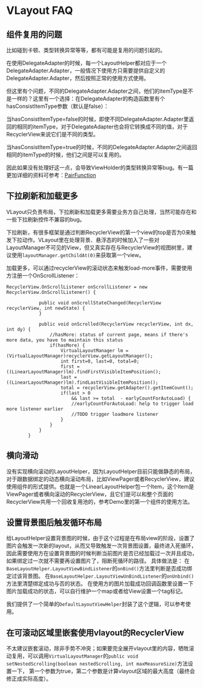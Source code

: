 # VLayout FAQ

## 组件复用的问题
比如碰到卡顿、类型转换异常等等，都有可能是复用的问题引起的。

在使用DelegateAdapter的时候，每一个LayoutHelper都对应于一个DelegateAdapter.Adapter，一般情况下使用方只需要提供自定义的DelegateAdapter.Adapter，然后按照正常的使用方式使用。

但这里有个问题，不同的DelegateAdapter.Adapter之间，他们的itemType是不是一样的？这里有一个选择：在DelegateAdapter的构造函数里有个hasConsistItemType参数（默认是false）：

当hasConsistItemType=false的时候，即使不同DelegateAdapter.Adapter里返回的相同的itemType，对于DelegateAdapter也会将它转换成不同的值，对于RecyclerView来说它们是不同的类型。

当hasConsistItemType=true的时候，不同的DelegateAdapter.Adapter之间返回相同的itemType的时候，他们之间是可以复用的。

因此如果没有处理好这一点，会导致ViewHolder的类型转换异常等bug。有一篇更加详细的资料可参考：[PairFunction](http://pingguohe.net/2017/05/03/the-beauty-of-math-in-vlayout.html)

## 下拉刷新和加载更多

VLayout只负责布局，下拉刷新和加载更多需要业务方自己处理，当然可能存在和一些下拉刷新控件不兼容的bug。

下拉刷新，有很多框架是通过判断RecyclerView的第一个view的top是否为0来触发下拉动作。VLayout里在处理背景、悬浮态的时候加入了一些对LayoutManager不可见的View，但又真实存在与RecyclerView的视图树里，建议使用`layoutManager.getChildAt(0)`来获取第一个view。

加载更多，可以通过recyclerView的滚动状态来触发load-more事件，需要使用方注册一个OnScrollListener：

```
RecyclerView.OnScrollListener onScrollListener = new RecyclerView.OnScrollListener() {

            public void onScrollStateChanged(RecyclerView recyclerView, int newState) {
            }

            public void onScrolled(RecyclerView recyclerView, int dx, int dy) {
                //hasMore: status of current page, means if there's more data, you have to maintain this status
                if(hasMore) {
                    VirtualLayoutManager lm = (VirtualLayoutManager)recyclerView.getLayoutManager();
                    int first=0, last=0, total=0;
                    first = ((LinearLayoutManager)lm).findFirstVisibleItemPosition();
                    last = ((LinearLayoutManager)lm).findLastVisibleItemPosition();
                    total = recyclerView.getAdapter().getItemCount();
                    if(last > 0
                        && last >= total  - earlyCountForAutoLoad) {
                        //earlyCountForAutoLoad: help to trigger load more listener earlier
                        //TODO trigger loadmore listener
                    }
                }
            }
        }
```

## 横向滑动
没有实现横向滚动的LayoutHelper，因为LayoutHelper目前只能做静态的布局，对于跟数据绑定的动态横向滚动布局，比如ViewPager或者RecyclerView，建议使用组件的形式提供。也就是一个LinearLayoutHelper包一个Item，这个Item是ViewPager或者横向滚动的RecyclerView，且它们是可以和整个页面的RecyclerView共用一个回收复用池的，参考Demo里的第一个组件的使用方法。

## 设置背景图后触发循环布局
给LayoutHelper设置背景图的时候，由于这个过程是在布局view的阶段，设置了图片会触发一次新的layout，从而又导致触发一次背景图设置，最终进入死循环，因此需要使用方在设置背景图的时候判断当前图片是否已经加载过一次并且成功，如果绑定过一次就不需要再设置图片了，阻断死循环的路径。
具体做法是：
在`BaseLayoutHelper.LayoutViewBindListener`的`onBind()`方法里判断是否成功绑定过该背景图。
在`BaseLayoutHelper.LayoutViewUnBindListener`的`onUnbind()`方法里清楚绑定成功与否的状态。
在使用方的图片加载成功回调函数里设置一下图片加载成功的状态，可以自行维护一个map或者给View设置一个tag标记。

我们提供了一个简单的`DefaultLayoutViewHelper`封装了这个逻辑，可以参考使用。

## 在可滚动区域里嵌套使用vlayout的RecyclerView

不太建议嵌套滚动，除非手势不冲突；如果要完全展开vlayout里的内容，牺牲滚动复用，可以调用`VirtualLayoutManager`的`public void setNestedScrolling(boolean nestedScrolling, int maxMeasureSize)`方法设置一下， 第一个参数为true，第二个参数是计算vlayout区域的最大高度（最终会修正成实际高度）。